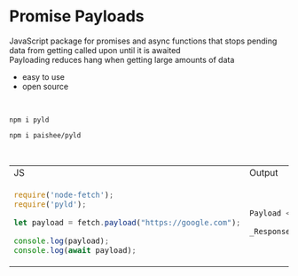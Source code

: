 # Promise Payloads
JavaScript package for promises and async functions that stops pending data from getting called upon until it is awaited<br>
Payloading reduces hang when getting large amounts of data

- easy to use
- open source

<br>

```console
npm i pyld
```
```console
npm i paishee/pyld
```

<br>

<table>
<tr>
<td>JS</td><td>Output</td>
</tr>
<tr>
<td>
  
```js
require('node-fetch');
require('pyld');

let payload = fetch.payload("https://google.com");

console.log(payload);
console.log(await payload);
```

</td>

<td>

```js
Payload <pending>        

_Response { ... }
```
  
</td>

</tr>
</table>
